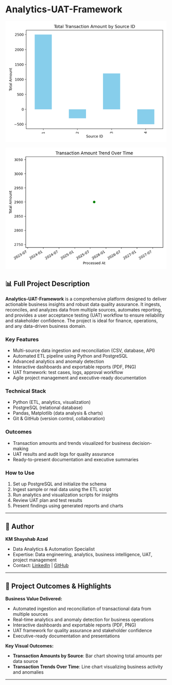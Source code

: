 # Analytics-UAT-Framework

<p align="center">
	<img src="reports/transaction_amounts.png" alt="Transaction Amounts Chart" width="600"/>
</p>
<p align="center">
	<img src="reports/transaction_trends.png" alt="Transaction Trends Chart" width="600"/>
</p>


## 📊 Full Project Description

**Analytics-UAT-Framework** is a comprehensive platform designed to deliver actionable business insights and robust data quality assurance. It ingests, reconciles, and analyzes data from multiple sources, automates reporting, and provides a user acceptance testing (UAT) workflow to ensure reliability and stakeholder confidence. The project is ideal for finance, operations, and any data-driven business domain.

### Key Features
- Multi-source data ingestion and reconciliation (CSV, database, API)
- Automated ETL pipeline using Python and PostgreSQL
- Advanced analytics and anomaly detection
- Interactive dashboards and exportable reports (PDF, PNG)
- UAT framework: test cases, logs, approval workflow
- Agile project management and executive-ready documentation

### Technical Stack
- Python (ETL, analytics, visualization)
- PostgreSQL (relational database)
- Pandas, Matplotlib (data analysis & charts)
- Git & GitHub (version control, collaboration)

### Outcomes
- Transaction amounts and trends visualized for business decision-making
- UAT results and audit logs for quality assurance
- Ready-to-present documentation and executive summaries

### How to Use
1. Set up PostgreSQL and initialize the schema
2. Ingest sample or real data using the ETL script
3. Run analytics and visualization scripts for insights
4. Review UAT plan and test results
5. Present findings using generated reports and charts

---

## 👤 Author

**KM Shayshab Azad**

- Data Analytics & Automation Specialist
- Expertise: Data engineering, analytics, business intelligence, UAT, project management
- Contact: [LinkedIn](https://www.linkedin.com/in/shayshabazad/) | [GitHub](https://github.com/shayshab)

---

## 🚀 Project Outcomes & Highlights

**Business Value Delivered:**
- Automated ingestion and reconciliation of transactional data from multiple sources
- Real-time analytics and anomaly detection for business operations
- Interactive dashboards and exportable reports (PDF, PNG)
- UAT framework for quality assurance and stakeholder confidence
- Executive-ready documentation and presentations

**Key Visual Outcomes:**
- <b>Transaction Amounts by Source</b>: Bar chart showing total amounts per data source
- <b>Transaction Trends Over Time</b>: Line chart visualizing business activity and anomalies

---

